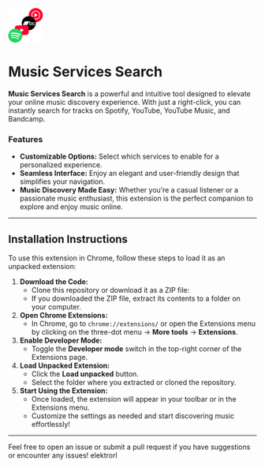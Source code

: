 <img src="icons/music-services-search-icon.png" alt="Music Services Search Icon" height="70">

# Music Services Search
**Music Services Search** is a powerful and intuitive tool designed to elevate your online music discovery experience. With just a right-click, you can instantly search for tracks on Spotify, YouTube, YouTube Music, and Bandcamp.
### Features
-   **Customizable Options:** Select which services to enable for a personalized experience.
-   **Seamless Interface:** Enjoy an elegant and user-friendly design that simplifies your navigation.
-   **Music Discovery Made Easy:** Whether you’re a casual listener or a passionate music enthusiast, this extension is the perfect companion to explore and enjoy music online.
---
## Installation Instructions
To use this extension in Chrome, follow these steps to load it as an unpacked extension:
1. **Download the Code:**
    - Clone this repository or download it as a ZIP file:
    - If you downloaded the ZIP file, extract its contents to a folder on your computer.
2. **Open Chrome Extensions:**
    - In Chrome, go to `chrome://extensions/` or open the Extensions menu by clicking on the three-dot menu → **More tools** → **Extensions**.
3. **Enable Developer Mode:**
    - Toggle the **Developer mode** switch in the top-right corner of the Extensions page.
4. **Load Unpacked Extension:**
    - Click the **Load unpacked** button.
    - Select the folder where you extracted or cloned the repository.
5. **Start Using the Extension:**
    - Once loaded, the extension will appear in your toolbar or in the Extensions menu.
    - Customize the settings as needed and start discovering music effortlessly!
---
Feel free to open an issue or submit a pull request if you have suggestions or encounter any issues!
elektrorl